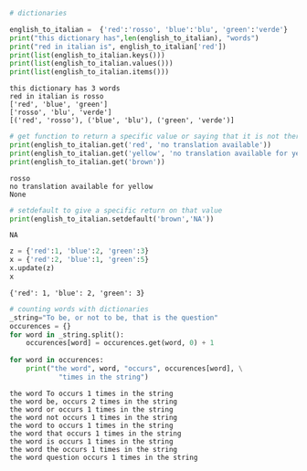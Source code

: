 ```python
# dictionaries
```


```python
english_to_italian =  {'red':'rosso', 'blue':'blu', 'green':'verde'}
print("this dictionary has",len(english_to_italian), "words")
print("red in italian is", english_to_italian['red'])
print(list(english_to_italian.keys()))
print(list(english_to_italian.values()))
print(list(english_to_italian.items()))
```

    this dictionary has 3 words
    red in italian is rosso
    ['red', 'blue', 'green']
    ['rosso', 'blu', 'verde']
    [('red', 'rosso'), ('blue', 'blu'), ('green', 'verde')]



```python
# get function to return a specific value or saying that it is not there
print(english_to_italian.get('red', 'no translation available'))
print(english_to_italian.get('yellow', 'no translation available for yellow'))
print(english_to_italian.get('brown'))
```

    rosso
    no translation available for yellow
    None



```python
# setdefault to give a specific return on that value
print(english_to_italian.setdefault('brown','NA'))
```

    NA



```python
z = {'red':1, 'blue':2, 'green':3}
x = {'red':2, 'blue':1, 'green':5}
x.update(z)
x
```




    {'red': 1, 'blue': 2, 'green': 3}




```python
# counting words with dictionaries
_string="To be, or not to be, that is the question"
occurences = {}
for word in _string.split():
    occurences[word] = occurences.get(word, 0) + 1
    
for word in occurences:
    print("the word", word, "occurs", occurences[word], \
            "times in the string")
```

    the word To occurs 1 times in the string
    the word be, occurs 2 times in the string
    the word or occurs 1 times in the string
    the word not occurs 1 times in the string
    the word to occurs 1 times in the string
    the word that occurs 1 times in the string
    the word is occurs 1 times in the string
    the word the occurs 1 times in the string
    the word question occurs 1 times in the string



```python

```
